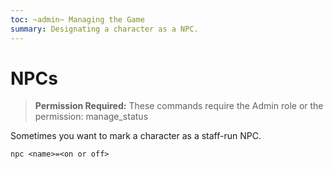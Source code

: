 ```yaml
---
toc: ~admin~ Managing the Game
summary: Designating a character as a NPC.
---
```

# NPCs

> **Permission Required:** These commands require the Admin role or the permission: manage\_status

Sometimes you want to mark a character as a staff-run NPC.

`npc <name>=<on or off>`
